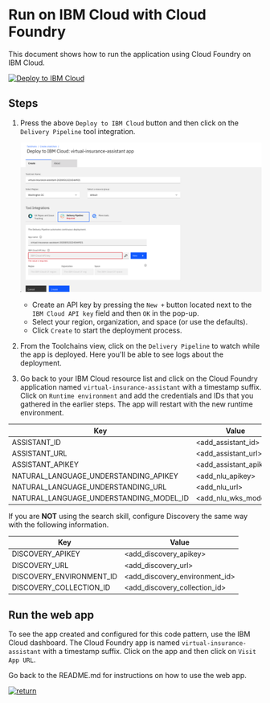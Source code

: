 # Run on IBM Cloud with Cloud Foundry

This document shows how to run the application using Cloud Foundry on IBM Cloud.

[![Deploy to IBM Cloud](https://cloud.ibm.com/devops/setup/deploy/button_x2.png)](https://cloud.ibm.com/devops/setup/deploy?repository=https://github.com/IBM/virtual-insurance-assistant.git)

## Steps

1. Press the above `Deploy to IBM Cloud` button and then click on the `Delivery Pipeline` tool integration.

   ![cf-deploy](images/cf_deploy.png)

   * Create an API key by pressing the `New +` button located next to the `IBM Cloud API key` field and then `OK` in the pop-up.
   * Select your region, organization, and space (or use the defaults).
   * Click `Create` to start the deployment process.

2. From the Toolchains view, click on the `Delivery Pipeline` to watch while the app is deployed. Here you'll be able to see logs about the deployment.

3. Go back to your IBM Cloud resource list and click on the Cloud Foundry application named `virtual-insurance-assistant` with a timestamp suffix. Click on `Runtime environment` and add the credentials and IDs that you gathered in the earlier steps. The app will restart with the new runtime environment.

| Key | Value |
| --- | --- |
| ASSISTANT_ID | <add_assistant_id> |
| ASSISTANT_URL | <add_assistant_url> |
| ASSISTANT_APIKEY | <add_assistant_apikey> |
| NATURAL_LANGUAGE_UNDERSTANDING_APIKEY | <add_nlu_apikey> |
| NATURAL_LANGUAGE_UNDERSTANDING_URL | <add_nlu_url> |
| NATURAL_LANGUAGE_UNDERSTANDING_MODEL_ID | <add_nlu_wks_model> |

If you are **NOT** using the search skill, configure Discovery the same way with the following information.

| Key | Value |
| --- | --- |
| DISCOVERY_APIKEY | <add_discovery_apikey> |
| DISCOVERY_URL | <add_discovery_url> |
| DISCOVERY_ENVIRONMENT_ID | <add_discovery_environment_id> |
| DISCOVERY_COLLECTION_ID | <add_discovery_collection_id> |

## Run the web app

To see the app created and configured for this code pattern, use the IBM Cloud dashboard. The Cloud Foundry app is named `virtual-insurance-assistant` with a timestamp suffix. Click on the app and then click on `Visit App URL`.

Go back to the README.md for instructions on how to use the web app.

[![return](https://raw.githubusercontent.com/IBM/pattern-utils/master/deploy-buttons/return.png)](../../README.md#6-use-the-app)